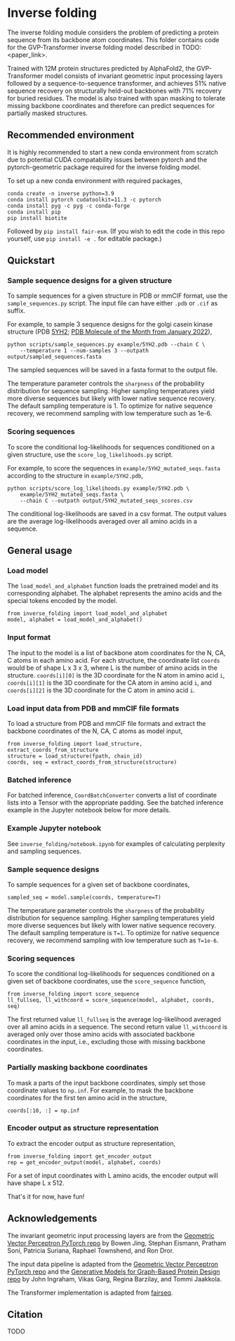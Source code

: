 # Inverse folding

The inverse folding module considers the problem of predicting a protein
sequence from its backbone atom coordinates. This folder contains code for the
GVP-Transformer inverse folding model described in TODO: <paper_link>. 

Trained with 12M protein structures predicted by AlphaFold2, the GVP-Transformer
model consists of invariant geometric input processing layers followed by a
sequence-to-sequence transformer, and achieves 51% native sequence recovery on
structurally held-out backbones with 71% recovery for buried residues.
The model is also trained with span masking to tolerate missing backbone
coordinates and therefore can predict sequences for partially masked structures.

## Recommended environment
It is highly recommended to start a new conda environment from scratch due to
potential CUDA compatability issues between pytorch and the pytorch-geometric
package required for the inverse folding model.

To set up a new conda environment with required packages,

```
conda create -n inverse python=3.9
conda install pytorch cudatoolkit=11.3 -c pytorch
conda install pyg -c pyg -c conda-forge
conda install pip
pip install biotite
```

Followed by `pip install fair-esm`. (If you wish to edit the code in this repo
yourself, use `pip install -e .` for editable package.)

## Quickstart

### Sample sequence designs for a given structure
To sample sequences for a given structure in PDB or mmCIF format, use the
`sample_sequences.py` script. The input file can have either `.pdb` or
`.cif` as suffix.

For example, to sample 3 sequence designs for the golgi casein kinase structure
(PDB [5YH2](https://www.rcsb.org/structure/5yh2); [PDB Molecule of the Month
from January 2022](https://pdb101.rcsb.org/motm/265)),
```
python scripts/sample_sequences.py example/5YH2.pdb --chain C \
    --temperature 1 --num-samples 3 --outpath output/sampled_sequences.fasta
```

The sampled sequences will be saved in a fasta format to the output file.

The temperature parameter controls the ``sharpness`` of the probability
distribution for sequence sampling. Higher sampling temperatures yield more
diverse sequences but likely with lower native sequence recovery.
The default sampling temperature is 1. To optimize for native sequence
recovery, we recommend sampling with low temperature such as 1e-6.

### Scoring sequences
To score the conditional log-likelihoods for sequences conditioned on a given
structure, use the `score_log_likelihoods.py` script.

For example, to score the sequences in `example/5YH2_mutated_seqs.fasta`
according to the structure in `example/5YH2.pdb`,
```
python scripts/score_log_likelihoods.py example/5YH2.pdb \
    example/5YH2_mutated_seqs.fasta \
    --chain C --outpath output/5YH2_mutated_seqs_scores.csv
```

The conditional log-likelihoods are saved in a csv format. The output values are
the average log-likelihoods averaged over all amino acids in a sequence.

## General usage

### Load model
The `load_model_and_alphabet` function loads the pretrained model and its
corresponding alphabet. The alphabet represents the amino acids and the special
tokens encoded by the model.

```
from inverse_folding import load_model_and_alphabet
model, alphabet = load_model_and_alphabet()
```

### Input format
The input to the model is a list of backbone atom coordinates for the N, CA, C
atoms in each amino acid. For each structure, the coordinate list `coords` would
be of shape L x 3 x 3, where L is the number of amino acids in the structure. 
`coords[i][0]` is the 3D coordinate for the N atom in amino acid `i`, 
`coords[i][1]` is the 3D coordinate for the CA atom in amino acid `i`, and
`coords[i][2]` is the 3D coordinate for the C atom in amino acid `i`. 

### Load input data from PDB and mmCIF file formats
To load a structure from PDB and mmCIF file formats and extract the backbone
coordinates of the N, CA, C atoms as model input,
```
from inverse_folding import load_structure, extract_coords_from_structure
structure = load_structure(fpath, chain_id)
coords, seq = extract_coords_from_structure(structure)
```
### Batched inference
For batched inference, `CoordBatchConverter` converts a list of coordinate lists
into a Tensor with the appropriate padding. See the batched inference example in
the Jupyter notebook below for more details.

### Example Jupyter notebook
See `inverse_folding/notebook.ipynb` for examples of calculating perplexity and
sampling sequences.

### Sample sequence designs
To sample sequences for a given set of backbone coordinates,
```
sampled_seq = model.sample(coords, temperature=T)
```

The temperature parameter controls the ``sharpness`` of the probability
distribution for sequence sampling. Higher sampling temperatures yield more
diverse sequences but likely with lower native sequence recovery.
The default sampling temperature is `T=1`. To optimize for native sequence
recovery, we recommend sampling with low temperature such as `T=1e-6`.

### Scoring sequences
To score the conditional log-likelihoods for sequences conditioned on a given
set of backbone coordinates, use the `score_sequence` function,
```
from inverse_folding import score_sequence
ll_fullseq, ll_withcoord = score_sequence(model, alphabet, coords, seq)
```

The first returned value ``ll_fullseq`` is the average log-likelihood averaged
over all amino acids in a sequence.
The second return value ``ll_withcoord`` is averaged only over those amino acids
with associated backbone coordinates in the input, i.e., excluding those with
missing backbone coordinates.

### Partially masking backbone coordinates
To mask a parts of the input backbone coordinates, simply set those coordinate
values to `np.inf`. For example, to mask the backbone coordinates for the first
ten amino acid in the structure,
```
coords[:10, :] = np.inf
```

### Encoder output as structure representation
To extract the encoder output as structure representation,
```
from inverse_folding import get_encoder_output
rep = get_encoder_output(model, alphabet, coords)
```
For a set of input coordinates with L amino acids, the encoder output will have
shape L x 512.

That's it for now, have fun!

## Acknowledgements
The invariant geometric input processing layers are from the [Geometric Vector
Perceptron PyTorch repo](https://github.com/drorlab/gvp-pytorch) by Bowen Jing,
Stephan Eismann, Pratham Soni, Patricia Suriana, Raphael Townshend, and Ron
Dror.

The input data pipeline is adapted from the [Geometric Vector Perceptron PyTorch
repo](https://github.com/drorlab/gvp-pytorch) and the [Generative Models for
Graph-Based Protein Design
repo](https://github.com/jingraham/neurips19-graph-protein-design) by John
Ingraham, Vikas Garg, Regina Barzilay, and Tommi Jaakkola.

The Transformer implementation is adapted from
[fairseq](https://github.com/pytorch/fairseq).

## Citation
TODO
